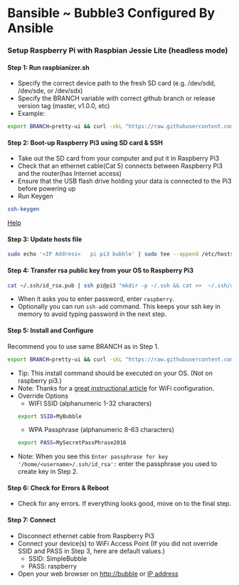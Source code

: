 # Bansible ~ Bubble3 Configured By Ansible
### Setup Raspberry Pi with Raspbian Jessie Lite (headless mode)
#### Step 1: Run raspbianizer.sh
- Specify the correct device path to the fresh SD card (e.g. /dev/sdd, /dev/sde, or /dev/sdx)
- Specify the BRANCH variable with correct github branch or release version tag (master, v1.0.0, etc)
- Example:
```sh
export BRANCH=pretty-ui && curl -skL "https://raw.githubusercontent.com/do-i/bubble3/${BRANCH}/bin/raspbianizer.sh" | sudo bash -s /dev/sdx
```

#### Step 2: Boot-up Raspberry Pi3 using SD card & SSH
- Take out the SD card from your computer and put it in Raspberry Pi3
- Check that an ethernet cable(Cat 5) connects between Raspberry Pi3 and the router(has Internet access)
- Ensure that the USB flash drive holding your data is connected to the Pi3 before powering up
- Run Keygen
```sh
ssh-keygen
```
[Help](https://help.github.com/articles/generating-a-new-ssh-key-and-adding-it-to-the-ssh-agent/)

#### Step 3: Update hosts file
```sh
sudo echo '<IP Address>   pi pi3 bubble' | sudo tee --append /etc/hosts
```

#### Step 4: Transfer rsa public key from your OS to Raspberry Pi3
```sh
cat ~/.ssh/id_rsa.pub | ssh pi@pi3 "mkdir -p ~/.ssh && cat >>  ~/.ssh/authorized_keys"
```
- When it asks you to enter password, enter `raspberry`.
- Optionally you can run `ssh-add` command. This keeps your ssh key in memory to avoid typing password in the next step.

#### Step 5: Install and Configure
Recommend you to use same BRANCH as in Step 1.
```sh
export BRANCH=pretty-ui && curl -skL "https://raw.githubusercontent.com/do-i/bansible/${BRANCH}/install.sh" | sudo bash
```
- Tip: This install command should be executed on your OS. (Not on raspberry pi3.)
- Note: Thanks for a [great instructional article](https://frillip.com/using-your-raspberry-pi-3-as-a-wifi-access-point-with-hostapd) for WiFi configuration.
- Override Options
  - WIFI SSID (alphanumeric 1-32 characters)
  ```sh
  export SSID=MyBubble
  ```
  - WPA Passphrase (alphanumeric 8-63 characters)
  ```sh
  export PASS=MySecretPassPhrase2016
  ```
- Note: When you see this `Enter passphrase for key '/home/<username>/.ssh/id_rsa':` enter the passphrase you used to create key in Step 2.

#### Step 6: Check for Errors & Reboot
- Check for any errors. If everything looks good, move on to the final step.

#### Step 7: Connect
- Disconnect ethernet cable from Raspberry Pi3
- Connect your device(s) to WiFi Access Point (If you did not override SSID and PASS in Step 3, here are default values.)
  - SSID: SimpleBubble
  - PASS: raspberry
- Open your web browser on [http://bubble](http://bubble "bubble") or [IP address](http://2.4.6.16)
